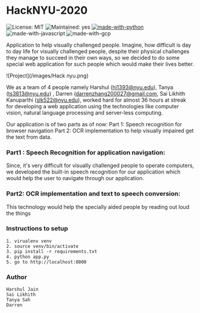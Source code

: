 # HackNYU-2020

![License: MIT](https://img.shields.io/badge/License-MIT-Green.svg)
![Maintained: yes](https://img.shields.io/badge/Maintained-Yes-Green.svg)
[![made-with-python](https://img.shields.io/badge/Made%20with-Python-blue.svg)](https://www.python.org/)
![made-with-javascript](https://img.shields.io/badge/Made%20with-Javascript-blue.svg)
![made-with-gcp](https://img.shields.io/badge/Made%20with-GoogleCloud-blue.svg)

Application to help visually challenged people. Imagine, how difficult is day to day life for visually challenged people, despite their physical challenges they manage to succeed in their own ways, so we decided to do some special web application for such people which would make their lives better.

![Project](/images/Hack nyu.png)

We as a team of 4 people namely Harshul (hj1393@nyu.edu), Tanya (ts3813@nyu.edu) , Darren (darrenzhang200027@gmail.com, Sai Likhith Kanuparthi (slk522@nyu.edu), worked hard for almost 36 hours at streak for developing a web application using the technologies like computer vision, natural language processing and server-less computing.

Our application is of two parts as of now:
Part 1: Speech recognition for browser navigation
Part 2: OCR implementation to help visually impaired get the text from data.

### Part1 : Speech Recognition for application navigation:
Since, it's very difficult for visually challenged people to operate computers, we developed the built-in speech recognition for our application which would help the user to navigate through our application.

### Part2: OCR implementation and text to speech conversion:
This technology would help the specially aided people by reading out loud the things

### Instructions to setup

```
1. virualenv venv
2. source venv/bin/activate
3. pip install -r requirements.txt
4. python app.py
5. go to http://localhost:8000
```

### Author

```
Harshul Jain
Sai Likhith
Tanya Sah
Darren
```
